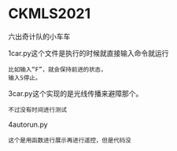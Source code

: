 # CKMLS2021
六出奇计队的小车车

1car.py这个文件是执行的时候就直接输入命令就运行

```
比如输入“F”，就会保持前进的状态，
输入S停止。

```



3car.py这个实现的是光线传播来避障那个。

```
不过没有时间进行测试
```

4autorun.py

```
这个是用函数进行展示再进行遥控，但是代码没 
```

